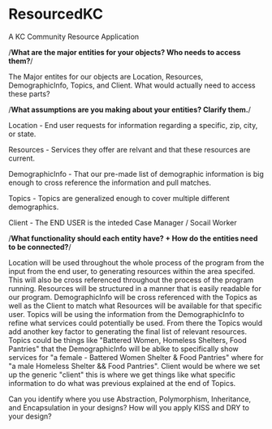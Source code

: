 # ResourcedKC
 A KC Community Resource Application

/**What are the major entities for your objects? Who needs to access them?**/

 The Major entites for our objects are Location, Resources, DemographicInfo, Topics, and Client. What would actually need to access these parts? 

/**What assumptions are you making about your entities? Clarify them.**/

Location - End user requests for information regarding a specific, zip, city, or state.

Resources - Services they offer are relvant and that these resources are current.

DemographicInfo - That our pre-made list of demographic information is big enough to cross reference the information and pull matches.

Topics - Topics are generalized enough to cover multiple different demographics.

Client - The END USER is the inteded Case Manager / Socail Worker



/**What functionality should each entity have? + How do the entities need to be connected?**/

Location will be used throughout the whole process of the program from the input from the end user, to generating resources within the area specifed. This will also be cross referenced throughout the process of the program running. Resources will be structured in a manner that is easily readable for our program. DemographicInfo will be cross referenced with the Topics as well as the Client to match what Resources will be available for that specific user. Topics will be using the information from the DemographicInfo to refine what services could potentially be used. From there the Topics would add another key factor to generating the final list of relevant resources. Topics could be things like "Battered Women, Homeless Shelters, Food Pantries" that the DemographicInfo will be ablke to specifically show services for "a female - Battered Women Shelter & Food Pantries" where for "a male Homeless Shelter && Food Pantries". Client would be where we set up the generic "client" this is where we get things like what specific information to do what was previous explained at the end of Topics.



Can you identify where you use Abstraction, Polymorphism, Inheritance, and Encapsulation in your designs?
How will you apply KISS and DRY to your design?